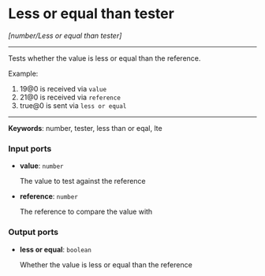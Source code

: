 # Less or equal than tester

_[number/Less or equal than tester]_

---

Tests whether the value is less or equal than the reference.  
  
Example:  
  
1. 19@0 is received via `value`  
2. 21@0 is received via `reference`  
3. true@0 is sent via `less or equal`  

---

__Keywords__: number, tester, less than or eqal, lte

### Input ports

* __value__: ` number `

    The value to test against the reference  


* __reference__: ` number `

    The reference to compare the value with  

### Output ports

* __less or equal__: ` boolean `

    Whether the value is less or equal than the reference  

